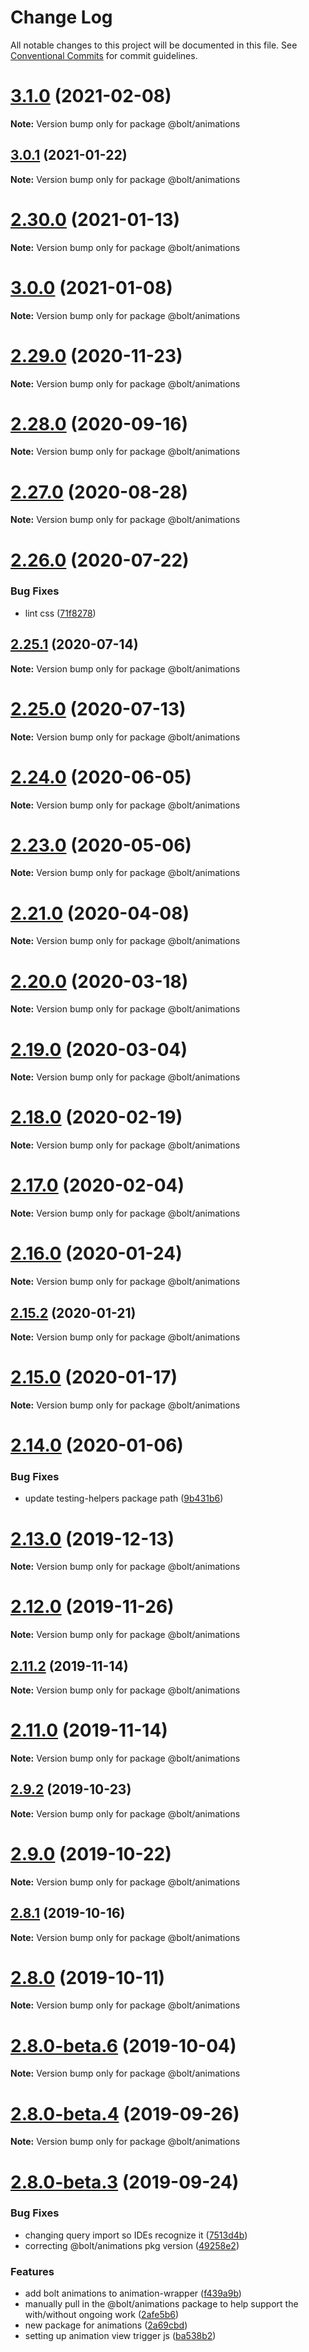 # Change Log

All notable changes to this project will be documented in this file.
See [Conventional Commits](https://conventionalcommits.org) for commit guidelines.

# [3.1.0](https://github.com/bolt-design-system/bolt/tree/master/packages/animations/compare/v2.31.2...v3.1.0) (2021-02-08)

**Note:** Version bump only for package @bolt/animations





## [3.0.1](https://github.com/bolt-design-system/bolt/tree/master/packages/animations/compare/v3.0.0...v3.0.1) (2021-01-22)

**Note:** Version bump only for package @bolt/animations





# [2.30.0](https://github.com/bolt-design-system/bolt/tree/master/packages/animations/compare/v2.29.3...v2.30.0) (2021-01-13)

**Note:** Version bump only for package @bolt/animations





# [3.0.0](https://github.com/bolt-design-system/bolt/tree/master/packages/animations/compare/v2.29.3...v3.0.0) (2021-01-08)

**Note:** Version bump only for package @bolt/animations





# [2.29.0](https://github.com/bolt-design-system/bolt/tree/master/packages/animations/compare/v2.28.0...v2.29.0) (2020-11-23)

**Note:** Version bump only for package @bolt/animations





# [2.28.0](https://github.com/bolt-design-system/bolt/tree/master/packages/animations/compare/v2.27.1...v2.28.0) (2020-09-16)

**Note:** Version bump only for package @bolt/animations





# [2.27.0](https://github.com/bolt-design-system/bolt/tree/master/packages/animations/compare/v2.27.0-alpha-calculator-2...v2.27.0) (2020-08-28)

**Note:** Version bump only for package @bolt/animations





# [2.26.0](https://github.com/bolt-design-system/bolt/tree/master/packages/animations/compare/v2.25.1...v2.26.0) (2020-07-22)


### Bug Fixes

* lint css ([71f8278](https://github.com/bolt-design-system/bolt/tree/master/packages/animations/commit/71f82780c9019c74abef977ab31f3304282854fc))





## [2.25.1](https://github.com/bolt-design-system/bolt/tree/master/packages/animations/compare/v2.25.0...v2.25.1) (2020-07-14)

**Note:** Version bump only for package @bolt/animations





# [2.25.0](https://github.com/bolt-design-system/bolt/tree/master/packages/animations/compare/v2.22.2...v2.25.0) (2020-07-13)

**Note:** Version bump only for package @bolt/animations





# [2.24.0](https://github.com/bolt-design-system/bolt/tree/master/packages/animations/compare/v2.23.0...v2.24.0) (2020-06-05)

**Note:** Version bump only for package @bolt/animations





# [2.23.0](https://github.com/bolt-design-system/bolt/tree/master/packages/animations/compare/v2.22.1...v2.23.0) (2020-05-06)

**Note:** Version bump only for package @bolt/animations





# [2.21.0](https://github.com/bolt-design-system/bolt/tree/master/packages/animations/compare/v2.20.2...v2.21.0) (2020-04-08)

**Note:** Version bump only for package @bolt/animations





# [2.20.0](https://github.com/bolt-design-system/bolt/tree/master/packages/animations/compare/v2.19.1...v2.20.0) (2020-03-18)

**Note:** Version bump only for package @bolt/animations





# [2.19.0](https://github.com/bolt-design-system/bolt/tree/master/packages/animations/compare/v2.18.1...v2.19.0) (2020-03-04)

**Note:** Version bump only for package @bolt/animations





# [2.18.0](https://github.com/bolt-design-system/bolt/tree/master/packages/animations/compare/v2.17.1...v2.18.0) (2020-02-19)

**Note:** Version bump only for package @bolt/animations





# [2.17.0](https://github.com/bolt-design-system/bolt/tree/master/packages/animations/compare/v2.16.3...v2.17.0) (2020-02-04)

**Note:** Version bump only for package @bolt/animations





# [2.16.0](https://github.com/bolt-design-system/bolt/tree/master/packages/animations/compare/v2.15.2...v2.16.0) (2020-01-24)

**Note:** Version bump only for package @bolt/animations





## [2.15.2](https://github.com/bolt-design-system/bolt/tree/master/packages/animations/compare/v2.15.1...v2.15.2) (2020-01-21)

**Note:** Version bump only for package @bolt/animations





# [2.15.0](https://github.com/bolt-design-system/bolt/tree/master/packages/animations/compare/v2.14.3...v2.15.0) (2020-01-17)

**Note:** Version bump only for package @bolt/animations





# [2.14.0](https://github.com/bolt-design-system/bolt/tree/master/packages/animations/compare/v2.13.3...v2.14.0) (2020-01-06)


### Bug Fixes

* update testing-helpers package path ([9b431b6](https://github.com/bolt-design-system/bolt/tree/master/packages/animations/commit/9b431b6))





# [2.13.0](https://github.com/bolt-design-system/bolt/tree/master/packages/animations/compare/v2.12.1...v2.13.0) (2019-12-13)

**Note:** Version bump only for package @bolt/animations





# [2.12.0](https://github.com/bolt-design-system/bolt/tree/master/packages/animations/compare/v2.11.4...v2.12.0) (2019-11-26)

**Note:** Version bump only for package @bolt/animations





## [2.11.2](https://github.com/bolt-design-system/bolt/tree/master/packages/animations/compare/v2.11.1...v2.11.2) (2019-11-14)

**Note:** Version bump only for package @bolt/animations





# [2.11.0](https://github.com/bolt-design-system/bolt/tree/master/packages/animations/compare/v2.10.0...v2.11.0) (2019-11-14)

**Note:** Version bump only for package @bolt/animations





## [2.9.2](https://github.com/bolt-design-system/bolt/tree/master/packages/animations/compare/v2.9.1...v2.9.2) (2019-10-23)

**Note:** Version bump only for package @bolt/animations





# [2.9.0](https://github.com/bolt-design-system/bolt/tree/master/packages/animations/compare/v2.8.3...v2.9.0) (2019-10-22)

**Note:** Version bump only for package @bolt/animations





## [2.8.1](https://github.com/bolt-design-system/bolt/tree/master/packages/animations/compare/v2.8.0...v2.8.1) (2019-10-16)

**Note:** Version bump only for package @bolt/animations





# [2.8.0](https://github.com/bolt-design-system/bolt/tree/master/packages/animations/compare/v2.8.0-beta.6...v2.8.0) (2019-10-11)

**Note:** Version bump only for package @bolt/animations





# [2.8.0-beta.6](https://github.com/bolt-design-system/bolt/tree/master/packages/animations/compare/v2.8.0-beta.5...v2.8.0-beta.6) (2019-10-04)

**Note:** Version bump only for package @bolt/animations





# [2.8.0-beta.4](https://github.com/bolt-design-system/bolt/tree/master/packages/animations/compare/v2.8.0-beta.3...v2.8.0-beta.4) (2019-09-26)

**Note:** Version bump only for package @bolt/animations





# [2.8.0-beta.3](https://github.com/bolt-design-system/bolt/tree/master/packages/animations/compare/v2.7.1...v2.8.0-beta.3) (2019-09-24)


### Bug Fixes

* changing query import so IDEs recognize it ([7513d4b](https://github.com/bolt-design-system/bolt/tree/master/packages/animations/commit/7513d4b))
* correcting @bolt/animations pkg version ([49258e2](https://github.com/bolt-design-system/bolt/tree/master/packages/animations/commit/49258e2))


### Features

* add bolt animations to animation-wrapper ([f439a9b](https://github.com/bolt-design-system/bolt/tree/master/packages/animations/commit/f439a9b))
* manually pull in the @bolt/animations package to help support the with/without ongoing work ([2afe5b6](https://github.com/bolt-design-system/bolt/tree/master/packages/animations/commit/2afe5b6))
* new package for animations ([2a69cbd](https://github.com/bolt-design-system/bolt/tree/master/packages/animations/commit/2a69cbd))
* setting up animation view trigger js ([ba538b2](https://github.com/bolt-design-system/bolt/tree/master/packages/animations/commit/ba538b2))
